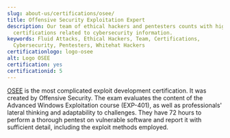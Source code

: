 ```yaml
---
slug: about-us/certifications/osee/
title: Offensive Security Exploitation Expert
description: Our team of ethical hackers and pentesters counts with high
  certifications related to cybersecurity information.
keywords: Fluid Attacks, Ethical Hackers, Team, Certifications,
  Cybersecurity, Pentesters, Whitehat Hackers
certificationlogo: logo-osee
alt: Logo OSEE
certification: yes
certificationid: 5
---
```


[OSEE](https://www.offensive-security.com/awe-osee/)
is the most complicated exploit development certification.
It was created by Offensive Security.
The exam evaluates
the content of the Advanced Windows Exploitation course (EXP-401),
as well as professionals' lateral thinking
and adaptability to challenges.
They have 72 hours
to perform a thorough pentest on vulnerable software
and report it with sufficient detail,
including the exploit methods employed.
